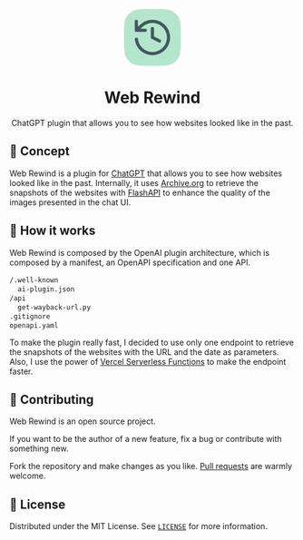 <p align="center">
  <img
    src=".github/logo.png"
    align="center"
    width="100"
    alt="Web Rewind"
    title="Web Rewind"
  />
  <h1 align="center">Web Rewind</h1>
</p>

<p align="center">
  ChatGPT plugin that allows you to see how websites looked like in the past.
</p>


## 🚀 Concept

Web Rewind is a plugin for [ChatGPT](https://chat.openai.com) that allows you to see how websites looked like in the past. Internally, it uses [Archive.org](https://archive.org) to retrieve the snapshots of the websites with [FlashAPI](https://apiflash.com/dashboard/query_builder) to enhance the quality of the images presented in the chat UI.

## 🦾 How it works

Web Rewind is composed by the OpenAI plugin architecture, which is composed by a manifest, an OpenAPI specification and one API.

```
/.well-known
  ai-plugin.json
/api
  get-wayback-url.py
.gitignore
openapi.yaml
```

To make the plugin really fast, I decided to use only one endpoint to retrieve the snapshots of the websites with the URL and the date as parameters. Also, I use the power of [Vercel Serverless Functions](https://vercel.com/docs/serverless-functions/introduction) to make the endpoint faster.

## 🤲 Contributing

Web Rewind is an open source project.

If you want to be the author of a new feature, fix a bug or contribute with something new.

Fork the repository and make changes as you like. [Pull requests](https://github.com/360macky/project-name/pulls) are warmly welcome.

## 📃 License

Distributed under the MIT License.
See [`LICENSE`](./LICENSE) for more information.

